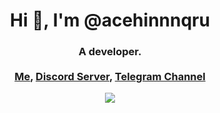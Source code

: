 <div align="center">
  <h1 align="center">Hi 👋, I'm @acehinnnqru</h1>
  <h3 align="center">A developer.<br/><br/>
    <a href="https://me.acehinnnqru.com">Me<a/>, 
    <a href="https://discord.com/channels/1034496586417438830/1046271402661122079">Discord Server<a/>, 
    <a href="https://t.me/struggletobebetter">Telegram Channel<a/>
  </h3>

  <picture>
  <source 
    srcset="https://github-readme-stats-sigma-five.vercel.app/api?username=acehinnnqru&show_icons=true&theme=dark&count_private=true"
    media="(prefers-color-scheme: dark)"
  />
  <source
    srcset="https://github-readme-stats-sigma-five.vercel.app/api?username=acehinnnqru&show_icons=true&theme=light&count_private=true"
    media="(prefers-color-scheme: light), (prefers-color-scheme: no-preference)"
  />
  <img src="https://github-readme-stats-sigma-five.vercel.app/api?username=acehinnnqru&show_icons=true&count_private=true" />
  </picture>
</div>
